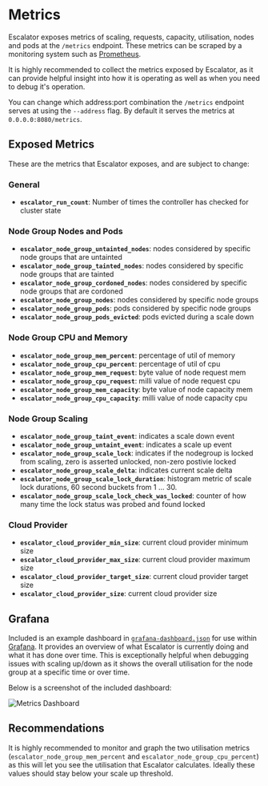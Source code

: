# Metrics

Escalator exposes metrics of scaling, requests, capacity, utilisation, nodes and pods at the `/metrics` endpoint. 
These metrics can be scraped by a monitoring system such as [Prometheus](https://prometheus.io/).

It is highly recommended to collect the metrics exposed by Escalator, as it can provide helpful insight into how
it is operating as well as when you need to debug it's operation.

You can change which address:port combination the `/metrics` endpoint serves at using the `--address` flag. By default
it serves the metrics at `0.0.0.0:8080/metrics`.

## Exposed Metrics

These are the metrics that Escalator exposes, and are subject to change:

### General

 - **`escalator_run_count`**: Number of times the controller has checked for cluster state
 
### Node Group Nodes and Pods
 
 - **`escalator_node_group_untainted_nodes`**: nodes considered by specific node groups that are untainted
 - **`escalator_node_group_tainted_nodes`**: nodes considered by specific node groups that are tainted
 - **`escalator_node_group_cordoned_nodes`**: nodes considered by specific node groups that are cordoned
 - **`escalator_node_group_nodes`**: nodes considered by specific node groups
 - **`escalator_node_group_pods`**: pods considered by specific node groups
 - **`escalator_node_group_pods_evicted`**: pods evicted during a scale down

### Node Group CPU and Memory
 
 - **`escalator_node_group_mem_percent`**: percentage of util of memory
 - **`escalator_node_group_cpu_percent`**: percentage of util of cpu
 - **`escalator_node_group_mem_request`**: byte value of node request mem
 - **`escalator_node_group_cpu_request`**: milli value of node request cpu
 - **`escalator_node_group_mem_capacity`**: byte value of node capacity mem
 - **`escalator_node_group_cpu_capacity`**: milli value of node capacity cpu

### Node Group Scaling

 - **`escalator_node_group_taint_event`**: indicates a scale down event
 - **`escalator_node_group_untaint_event`**: indicates a scale up event
 - **`escalator_node_group_scale_lock`**: indicates if the nodegroup is locked from scaling, zero is asserted unlocked, non-zero postivie locked
 - **`escalator_node_group_scale_delta`**: indicates current scale delta
 - **`escalator_node_group_scale_lock_duration`**: histogram metric of scale lock durations, 60 second buckets from 1 … 30.
 - **`escalator_node_group_scale_lock_check_was_locked`**: counter of how many time the lock status was probed and found locked
 
### Cloud Provider
 
 - **`escalator_cloud_provider_min_size`**: current cloud provider minimum size
 - **`escalator_cloud_provider_max_size`**: current cloud provider maximum size
 - **`escalator_cloud_provider_target_size`**: current cloud provider target size
 - **`escalator_cloud_provider_size`**: current cloud provider size
 
## Grafana
 
Included is an example dashboard in [`grafana-dashboard.json`](./grafana-dashboard.json) for use within 
[Grafana](https://grafana.com/). It provides an overview of what Escalator is currently doing and what it has done over
time. 
This is exceptionally helpful when debugging issues with scaling up/down as it shows the overall utilisation for the
node group at a specific time or over time.
 
Below is a screenshot of the included dashboard:

![Metrics Dashboard](./metrics-dashboard.png)
 
## Recommendations
 
It is highly recommended to monitor and graph the two utilisation metrics 
(`escalator_node_group_mem_percent` and `escalator_node_group_cpu_percent`) as this will let you see the utilisation that Escalator
calculates. Ideally these values should stay below your scale up threshold.
